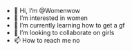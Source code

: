 - 👋 Hi, I’m @Womenwow
- 👀 I’m interested in women
- 🌱 I’m currently learning how to get a gf
- 💞️ I’m looking to collaborate on girls
- 📫 How to reach me no

<!---
Womenwow/Womenwow is a ✨ special ✨ repository because its `README.md` (this file) appears on your GitHub profile.
You can click the Preview link to take a look at your changes.
--->
